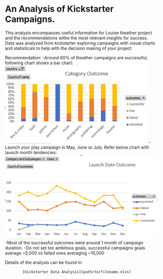 # An Analysis of Kickstarter Campaigns.

This analysis encompasses useful information for Louise theather project and the recommendations withe the most relevant insights for success. Data was analyzed from kickstarter exploring campaigns with visual charts and statisticals to help with the decision making of your project


Recommendation:
-Around 60% of theather campaigns are successful, following chart shows a bar chart:
  ![Primary Category Outcomes](https://github.com/Mejikano/kickstarter-analysis/blob/main/ParentCateg_Outcome.PNG)
-Launch your play campaign in May, June or July. Refer below chart with launch month tendencies:
  ![Launch Date Outcomes](https://github.com/Mejikano/kickstarter-analysis/blob/main/LaunchDte_Outcome.PNG)
-Most of the successful outcomes were around 1 month of campaign duration.
-Do not set too ambitous goals, successful campaigns goals average ~5,000 vs failed ones averaging ~10,000
 
 Details of the analysis can be found in:
 
            [kickstarter Data Analysis](path/to/filename.xlxs)
